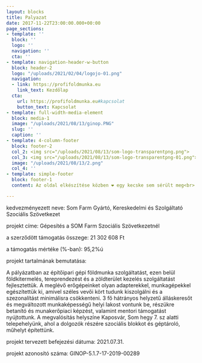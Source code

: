 ```yaml
---
layout: blocks
title: Palyazat
date: 2017-11-22T23:00:00.000+00:00
page_sections:
- template: ''
  block: ''
  logo: ''
  navigation: ''
  cta: ''
- template: navigation-header-w-button
  block: header-2
  logo: "/uploads/2021/02/04/logojo-01.png"
  navigation:
  - link: https://profifoldmunka.eu
    link_text: Kezdőlap
  cta:
    url: https://profifoldmunka.eu#kapcsolat
    button_text: Kapcsolat
- template: full-width-media-element
  block: media-1
  image: "/uploads/2021/08/13/ginop.PNG"
  slug: ''
  caption: ''
- template: 4-column-footer
  block: footer-2
  col_2: <img src="/uploads/2021/08/13/som-logo-transparentpng.png">
  col_3: <img src="/uploads/2021/08/13/som-logo-transparentpng-01.png">
  image: "/uploads/2021/08/13/2.png"
  col_4: ''
- template: simple-footer
  block: footer-1
  content: Az oldal elkészítése közben ❤︎ egy kecske sem sérült meg<br>

---
```

kedvezményezett neve: Som Farm Gyártó, Kereskedelmi és Szolgáltató Szociális Szövetkezet

projekt címe: Gépesítés a SOM Farm Szociális Szövetkezetnél

a szerződött támogatás összege: 21 302 608 Ft

a támogatás mértéke (%-ban): 95,2%ú

projekt tartalmának bemutatása: 

A pályázatban az építőipari gépi földmunka szolgáltatást, ezen belül földkitermelés, tereprendezést és a zöldterület kezelés szolgáltatást fejlesztettük. A meglévő erőgépeinket olyan adapterekkel, munkagépekkel egészítettük ki, amivel széles vevői kört tudunk kiszolgálni és a szezonalítást minimálisra csökkenteni. 3 fő hátrányos helyzetű álláskeresőt és megváltozott munkaképességű  helyi lakost vontunk be, részükre betanító és munakerőpiaci képzést, valamint mentori támogatást  nyújtottunk. A megvalósítás helyszíne   Kaposvár, Som hegy 7. sz alatti telepehelyünk, ahol a dolgozók részére szociális blokkot és géptároló, műhelyt építettünk.  

projekt tervezett befejezési dátuma:  2021.07.31.

projekt azonosító száma: GINOP-5.1.7-17-2019-00289